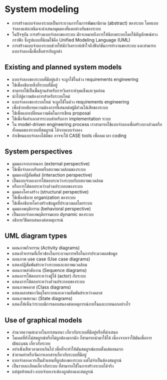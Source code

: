 # System modeling
*	การสร้างแบบจำลองระบบเป็นกระบวนการในการพัฒนานิยาม (abstract) ของระบบ โดยแบบจำลองแต่ละชนิดจะนำเสนอมุมมองที่แตกต่างกันของระบบ
*	ในปัจจุบัน การสร้างแบบจำลองของระบบ มักจะหมายถึงการให้นิยามระบบโดยใช้สัญลักษณ์ทางกราฟิก ซึ่งรูปแบบที่นิยมใช้คือ Unified Modeling Language (UML)
*	การสร้างแบบจำลองระบบช่วยให้นักวิเคราะห์เข้าใจถึงฟังก์ชันการทำงานของระบบ และสามารถแบบจำลองนี้เพื่อสื่อสารกับลูกค้า
## Existing and planned system models
*	แบบจำลองของระบบที่มีอยู่แล้ว จะถูกใช้ในช่วง requirements engineering
*	ใช้เพื่ออธิบายสิ่งที่ระบบที่มีอยู่
*	สามารถใช้เป็นพื้นฐานสำหรับการวิเคราะห์จุดแข็งและจุดอ่อน
*	นำไปสู่ความต้องการสำหรับระบบใหม่
*	แบบจำลองของระบบใหม่ จะถูกใช้ในช่วง requirements engineering 
*	เพื่อช่วยอธิบายความต้องการที่เสนอต่อผู้มีส่วนได้เสียของระบบ
*	ใช้เพื่อแลกเปลี่ยนความคิดในการเขียน proposal
*	ใช้เพื่อจัดทำเอกสารระบบสำหรับการ implementation ระบบ
*	ใน model-driven engineering process เราสามารถใช้แบบจำลองเพื่อสร้างบางส่วนหรือทั้งหมดของระบบที่สมบูรณ์ ได้จากแบบจำลอง
*	ถ้าเขียนแบบจำลองได้ดีพอ อาจจะใช้ CASE tools เพื่อลดเวลา coding
## System perspectives
*	มุมมองจากภายนอก (external perspective)
*	ใช้เพื่อจำลองบริบทหรือสภาพแวดล้อมของระบบ
*	มุมมองปฏิสัมพันธ์ (interaction perspective)
*	เป็นแบบจำลองการโต้ตอบระหว่างระบบกับบสภาพแวดล้อม 
*	หรือการโต้ตอบระหว่างส่วนประกอบของระบบ
*	มุมมองโครงสร้าง (structural perspective)
*	ใช้เพื่ออธิบาย organization ของระบบ
*	ใช้เพื่ออธิบายโครงสร้างข้อมูลที่ประมวลผลโดยระบบ
*	มุมมองพฤติกรรม (behavioral perspective)
*	เป็นแบบจำลองพฤติกรรมแบบ dynamic ของระบบ
*	อธิบายวิธีตอบสนองต่อเหตุการณ์
## UML diagram types
*	แผนภาพกิจกรรม (Activity diagrams)
*	แสดงกิจกรรมที่เกี่ยวข้องในกระบวนการหรือในการประมวลผลข้อมูล
*	แผนภาพ use case  (Use case diagrams)
*	แสดงปฏิสัมพันธ์ระหว่างระบบและสภาพแวดล้อม
*	แผนภาพลำดับงาน (Sequence diagrams)
*	แสดงการโต้ตอบระหว่างผู้ใช้ (actor) กับระบบ
*	แสดงการโต้ตอบระหว่างส่วนประกอบของระบบ
*	แผนภาพคลาส (Class diagrams)
*	แสดงคลาสของวัตถุในระบบและความสัมพันธ์ระหว่างคลาส 
*	แผนภาพสถานะ (State diagrams)
*	แสดงให้เห็นว่าระบบมีการตอบสนองต่อเหตุการณ์ภายในและภายนอกอย่างไร
## Use of graphical models
*	อำนวยความสะดวกในการสนทนา เกี่ยวกับระบบที่มีอยู่หรือที่นำเสนอ
*	โมเดลที่ยังไม่สมบูรณ์หรือไม่ถูกต้องมากนัก ก็สามารถนำมาใช้ได้ เนื่องจากเราใช้มันเพื่อการ discuss เกี่ยวกับระบบ
*	อย่าเพิ่งเสียเวลามากเกินไป เพื่อที่จะทำให้มันสมบูรณ์แบบตั้งแต่ตอนแรก
*	ช่วยจดทำหรือจัดการเอกสารเกี่ยวกับระบบที่มีอยู่
*	แบบจำลองควรเป็นตัวแทนที่ถูกต้องของระบบ แต่ไม่จำเป็นต้องสมบูรณ์
*	เป็นรายละเอียดเกี่ยวกับระบบ ที่สามารถใช้ในการสร้างระบบได้จริง
*	แต่สุดท้ายแล้ว แบบจำลองจะต้องถูกต้องและสมบูรณ์